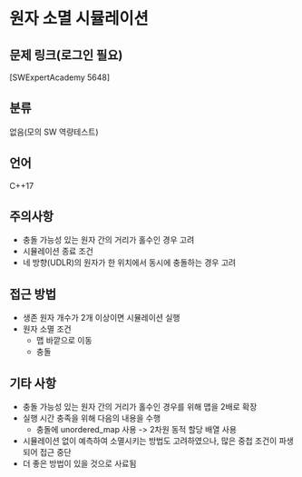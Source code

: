 # 원자 소멸 시뮬레이션
## 문제 링크(로그인 필요)
[SWExpertAcademy 5648]
## 분류
없음(모의 SW 역량테스트)
## 언어
C++17
## 주의사항
* 충돌 가능성 있는 원자 간의 거리가 홀수인 경우 고려
* 시뮬레이션 종료 조건
* 네 방향(UDLR)의 원자가 한 위치에서 동시에 충돌하는 경우 고려
## 접근 방법
* 생존 원자 개수가 2개 이상이면 시뮬레이션 실행
* 원자 소멸 조건
  + 맵 바깥으로 이동
  + 충돌
## 기타 사항
* 충돌 가능성 있는 원자 간의 거리가 홀수인 경우를 위해 맵을 2배로 확장
* 실행 시간 충족을 위해 다음의 내용을 수행
  + 충돌에 unordered_map 사용 -> 2차원 동적 할당 배열 사용
* 시뮬레이션 없이 예측하여 소멸시키는 방법도 고려하였으나, 많은 중첩 조건이 파생되어 접근 중단
* 더 좋은 방법이 있을 것으로 사료됨
